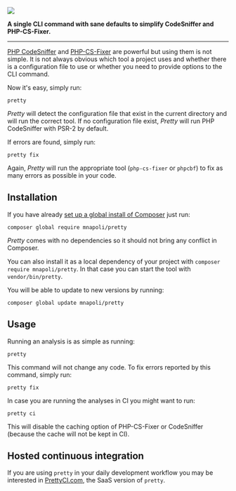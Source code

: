 [![](https://hc4rcprbe1.execute-api.eu-west-1.amazonaws.com/dev?name=mnapoli/pretty)](https://prettyci.com/)

**A single CLI command with sane defaults to simplify CodeSniffer and PHP-CS-Fixer.**

---

[PHP CodeSniffer](https://github.com/squizlabs/PHP_CodeSniffer) and [PHP-CS-Fixer](https://github.com/FriendsOfPHP/PHP-CS-Fixer) are powerful but using them is not simple. It is not always obvious which tool a project uses and whether there is a configuration file to use or whether you need to provide options to the CLI command.

Now it's easy, simply run:

```
pretty
```

*Pretty* will detect the configuration file that exist in the current directory and will run the correct tool. If no configuration file exist, *Pretty* will run PHP CodeSniffer with PSR-2 by default.

If errors are found, simply run:

```
pretty fix
```

Again, *Pretty* will run the appropriate tool (`php-cs-fixer` or `phpcbf`) to fix as many errors as possible in your code.

## Installation

If you have already [set up a global install of Composer](http://akrabat.com/php/global-installation-of-php-tools-with-composer/) just run:

```
composer global require mnapoli/pretty
```

*Pretty* comes with no dependencies so it should not bring any conflict in Composer.

You can also install it as a local dependency of your project with `composer require mnapoli/pretty`. In that case you can start the tool with `vendor/bin/pretty`.

You will be able to update to new versions by running:

```
composer global update mnapoli/pretty
```

## Usage

Running an analysis is as simple as running:

```
pretty
```

This command will not change any code. To fix errors reported by this command, simply run:

```
pretty fix
```

In case you are running the analyses in CI you might want to run:

```
pretty ci
```

This will disable the caching option of PHP-CS-Fixer or CodeSniffer (because the cache will not be kept in CI).

## Hosted continuous integration

If you are using `pretty` in your daily development workflow you may be interested in [PrettyCI.com](https://prettyci.com/), the SaaS version of `pretty`.
